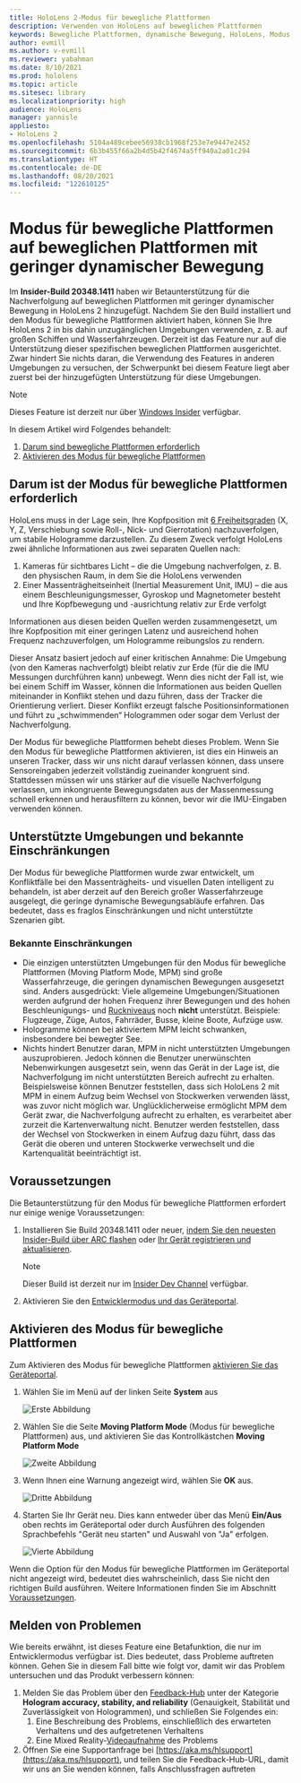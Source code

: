 ```yaml
---
title: HoloLens 2-Modus für bewegliche Plattformen
description: Verwenden von HoloLens auf beweglichen Plattformen
keywords: Bewegliche Plattformen, dynamische Bewegung, HoloLens, Modus für bewegliche Plattformen
author: evmill
ms.author: v-evmill
ms.reviewer: yabahman
ms.date: 8/10/2021
ms.prod: hololens
ms.topic: article
ms.sitesec: library
ms.localizationpriority: high
audience: HoloLens
manager: yannisle
appliesto:
- HoloLens 2
ms.openlocfilehash: 5104a489cebee56938cb1968f253e7e9447e2452
ms.sourcegitcommit: 6b3b455f66a2b4d5b42f4674a5ff940a2a01c294
ms.translationtype: HT
ms.contentlocale: de-DE
ms.lasthandoff: 08/20/2021
ms.locfileid: "122610125"
---
```

# <a name="moving-platform-mode-on-low-dynamic-motion-moving-platforms"></a>Modus für bewegliche Plattformen auf beweglichen Plattformen mit geringer dynamischer Bewegung

Im **Insider-Build 20348.1411** haben wir Betaunterstützung für die Nachverfolgung auf beweglichen Plattformen mit geringer dynamischer Bewegung in HoloLens 2 hinzugefügt. Nachdem Sie den Build installiert und den Modus für bewegliche Plattformen aktiviert haben, können Sie Ihre HoloLens 2 in bis dahin unzugänglichen Umgebungen verwenden, z. B. auf großen Schiffen und Wasserfahrzeugen. Derzeit ist das Feature nur auf die Unterstützung dieser spezifischen beweglichen Plattformen ausgerichtet. Zwar hindert Sie nichts daran, die Verwendung des Features in anderen Umgebungen zu versuchen, der Schwerpunkt bei diesem Feature liegt aber zuerst bei der hinzugefügten Unterstützung für diese Umgebungen.

> [!NOTE]
> Dieses Feature ist derzeit nur über [Windows Insider](hololens-insider.md) verfügbar.

In diesem Artikel wird Folgendes behandelt:

1. [Darum sind bewegliche Plattformen erforderlich](#why-moving-platform-mode-is-necessary)
1. [Aktivieren des Modus für bewegliche Plattformen](#enabling-moving-platform-mode)

## <a name="why-moving-platform-mode-is-necessary"></a>Darum ist der Modus für bewegliche Plattformen erforderlich

HoloLens muss in der Lage sein, Ihre Kopfposition mit [6 Freiheitsgraden](https://en.wikipedia.org/wiki/Six_degrees_of_freedom) (X, Y, Z, Verschiebung sowie Roll-, Nick- und Gierrotation) nachzuverfolgen, um stabile Hologramme darzustellen. Zu diesem Zweck verfolgt HoloLens zwei ähnliche Informationen aus zwei separaten Quellen nach:

1. Kameras für sichtbares Licht – die die Umgebung nachverfolgen, z. B. den physischen Raum, in dem Sie die HoloLens verwenden
1. Einer Massenträgheitseinheit (Inertial Measurement Unit, IMU) – die aus einem Beschleunigungsmesser, Gyroskop und Magnetometer besteht und Ihre Kopfbewegung und -ausrichtung relativ zur Erde verfolgt

Informationen aus diesen beiden Quellen werden zusammengesetzt, um Ihre Kopfposition mit einer geringen Latenz und ausreichend hohen Frequenz nachzuverfolgen, um Hologramme reibungslos zu rendern.

Dieser Ansatz basiert jedoch auf einer kritischen Annahme: Die Umgebung (von den Kameras nachverfolgt) bleibt relativ zur Erde (für die die IMU Messungen durchführen kann) unbewegt. Wenn dies nicht der Fall ist, wie bei einem Schiff im Wasser, können die Informationen aus beiden Quellen miteinander in Konflikt stehen und dazu führen, dass der Tracker die Orientierung verliert. Dieser Konflikt erzeugt falsche Positionsinformationen und führt zu „schwimmenden“ Hologrammen oder sogar dem Verlust der Nachverfolgung.

Der Modus für bewegliche Plattformen behebt dieses Problem. Wenn Sie den Modus für bewegliche Plattformen aktivieren, ist dies ein Hinweis an unseren Tracker, dass wir uns nicht darauf verlassen können, dass unsere Sensoreingaben jederzeit vollständig zueinander kongruent sind. Stattdessen müssen wir uns stärker auf die visuelle Nachverfolgung verlassen, um inkongruente Bewegungsdaten aus der Massenmessung schnell erkennen und herausfiltern zu können, bevor wir die IMU-Eingaben verwenden können.

## <a name="supported-environments-and-known-limitations"></a>Unterstützte Umgebungen und bekannte Einschränkungen

Der Modus für bewegliche Plattformen wurde zwar entwickelt, um Konfliktfälle bei den Massenträgheits- und visuellen Daten intelligent zu behandeln, ist aber derzeit auf den Bereich großer Wasserfahrzeuge ausgelegt, die geringe dynamische Bewegungsabläufe erfahren. Das bedeutet, dass es fraglos Einschränkungen und nicht unterstützte Szenarien gibt.

### <a name="known-limitations"></a>Bekannte Einschränkungen

- Die einzigen unterstützten Umgebungen für den Modus für bewegliche Plattformen (Moving Platform Mode, MPM) sind große Wasserfahrzeuge, die geringen dynamischen Bewegungen ausgesetzt sind. Anders ausgedrückt: Viele allgemeine Umgebungen/Situationen werden aufgrund der hohen Frequenz ihrer Bewegungen und des hohen Beschleunigungs- und [Ruckniveaus](https://en.wikipedia.org/wiki/Jerk_(physics)) noch **nicht** unterstützt. Beispiele: Flugzeuge, Züge, Autos, Fahrräder, Busse, kleine Boote, Aufzüge usw.
- Hologramme können bei aktiviertem MPM leicht schwanken, insbesondere bei bewegter See.
- Nichts hindert Benutzer daran, MPM in nicht unterstützten Umgebungen auszuprobieren. Jedoch können die Benutzer unerwünschten Nebenwirkungen ausgesetzt sein, wenn das Gerät in der Lage ist, die Nachverfolgung im nicht unterstützten Bereich aufrecht zu erhalten. Beispielsweise können Benutzer feststellen, dass sich HoloLens 2 mit MPM in einem Aufzug beim Wechsel von Stockwerken verwenden lässt, was zuvor nicht möglich war. Unglücklicherweise ermöglicht MPM dem Gerät zwar, die Nachverfolgung aufrecht zu erhalten, es verarbeitet aber zurzeit die Kartenverwaltung nicht. Benutzer werden feststellen, dass der Wechsel von Stockwerken in einem Aufzug dazu führt, dass das Gerät die oberen und unteren Stockwerke verwechselt und die Kartenqualität beeinträchtigt ist.

## <a name="prerequisites"></a>Voraussetzungen

Die Betaunterstützung für den Modus für bewegliche Plattformen erfordert nur einige wenige Voraussetzungen:

1. Installieren Sie Build 20348.1411 oder neuer, [indem Sie den neuesten Insider-Build über ARC flashen](hololens-insider.md#ffu-download-and-flash-directions) oder [Ihr Gerät registrieren und aktualisieren](hololens-insider.md#start-receiving-insider-builds).

   > [!NOTE]
   > Dieser Build ist derzeit nur im [Insider Dev Channel](hololens-insider.md#start-receiving-insider-builds) verfügbar.

2. Aktivieren Sie den [Entwicklermodus und das Geräteportal](/mixed-reality/develop/platform-capabilities-and-apis/using-the-windows-device-portal).

## <a name="enabling-moving-platform-mode"></a>Aktivieren des Modus für bewegliche Plattformen

Zum Aktivieren des Modus für bewegliche Plattformen [aktivieren Sie das Geräteportal](/windows/mixed-reality/develop/platform-capabilities-and-apis/using-the-windows-device-portal).

1. Wählen Sie im Menü auf der linken Seite **System** aus

   ![Erste Abbildung](.\images\moving-platform-1w.png)

2. Wählen Sie die Seite **Moving Platform Mode** (Modus für bewegliche Plattformen) aus, und aktivieren Sie das Kontrollkästchen **Moving Platform Mode**

    ![Zweite Abbildung](.\images\moving-platform-2z.png)

3. Wenn Ihnen eine Warnung angezeigt wird, wählen Sie **OK** aus.

   ![Dritte Abbildung](.\images\moving-platform-3w.png)

4. Starten Sie Ihr Gerät neu. Dies kann entweder über das Menü **Ein/Aus** oben rechts im Geräteportal oder durch Ausführen des folgenden Sprachbefehls &quot;Gerät neu starten&quot; und Auswahl von &quot;Ja&quot; erfolgen.

   ![Vierte Abbildung](.\images\moving-platform-4z.png)

Wenn die Option für den Modus für bewegliche Plattformen im Geräteportal nicht angezeigt wird, bedeutet dies wahrscheinlich, dass Sie nicht den richtigen Build ausführen. Weitere Informationen finden Sie im Abschnitt [Voraussetzungen](#prerequisites).

## <a name="reporting-issues"></a>Melden von Problemen

Wie bereits erwähnt, ist dieses Feature eine Betafunktion, die nur im Entwicklermodus verfügbar ist. Dies bedeutet, dass Probleme auftreten können. Gehen Sie in diesem Fall bitte wie folgt vor, damit wir das Problem untersuchen und das Produkt verbessern können:

1. Melden Sie das Problem über den [Feedback-Hub](hololens-feedback.md) unter der Kategorie **Hologram accuracy, stability, and reliability** (Genauigkeit, Stabilität und Zuverlässigkeit von Hologrammen), und schließen Sie Folgendes ein:
    1. Eine Beschreibung des Problems, einschließlich des erwarteten Verhaltens und des aufgetretenen Verhaltens
    1. Eine Mixed Reality-[Videoaufnahme](holographic-photos-and-videos.md#capture-a-mixed-reality-video) des Problems
2.  Öffnen Sie eine Supportanfrage bei [https://aka.ms/hlsupport](https://aka.ms/hlsupport), und teilen Sie die Feedback-Hub-URL, damit wir uns an Sie wenden können, falls Anschlussfragen auftreten